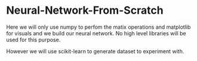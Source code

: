 # Neural-Network-From-Scratch

Here we will only use numpy to perfom the matix operations and matplotlib for visuals and we build our neural network. No high level libraries will be used for this purpose. 

However we will use scikit-learn to generate dataset to experiment with.
